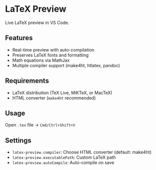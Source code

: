 # LaTeX Preview

Live LaTeX preview in VS Code.

## Features

- Real-time preview with auto-compilation
- Preserves LaTeX fonts and formatting
- Math equations via MathJax
- Multiple compiler support (make4ht, htlatex, pandoc)

## Requirements

- LaTeX distribution (TeX Live, MiKTeX, or MacTeX)
- HTML converter (`make4ht` recommended)

## Usage

Open `.tex` file → `Cmd/Ctrl+Shift+V`

## Settings

- `latex-preview.compiler`: Choose HTML converter (default: make4ht)
- `latex-preview.executablePath`: Custom LaTeX path
- `latex-preview.autoCompile`: Auto-compile on save